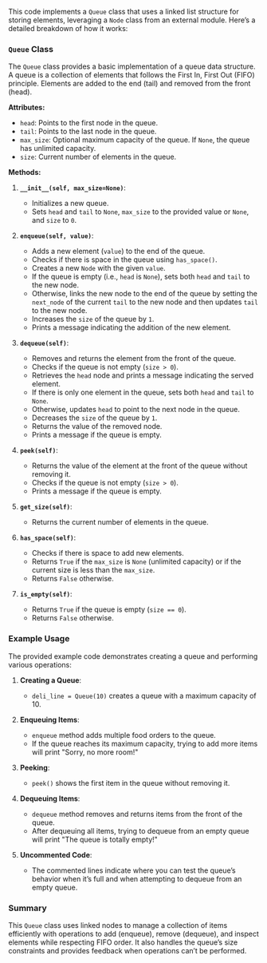 This code implements a `Queue` class that uses a linked list structure for storing elements, leveraging a `Node` class from an external module. Here’s a detailed breakdown of how it works:

### `Queue` Class

The `Queue` class provides a basic implementation of a queue data structure. A queue is a collection of elements that follows the First In, First Out (FIFO) principle. Elements are added to the end (tail) and removed from the front (head).

**Attributes:**
- `head`: Points to the first node in the queue.
- `tail`: Points to the last node in the queue.
- `max_size`: Optional maximum capacity of the queue. If `None`, the queue has unlimited capacity.
- `size`: Current number of elements in the queue.

**Methods:**

1. **`__init__(self, max_size=None)`**:
   - Initializes a new queue.
   - Sets `head` and `tail` to `None`, `max_size` to the provided value or `None`, and `size` to `0`.

2. **`enqueue(self, value)`**:
   - Adds a new element (`value`) to the end of the queue.
   - Checks if there is space in the queue using `has_space()`.
   - Creates a new `Node` with the given `value`.
   - If the queue is empty (i.e., `head` is `None`), sets both `head` and `tail` to the new node.
   - Otherwise, links the new node to the end of the queue by setting the `next_node` of the current `tail` to the new node and then updates `tail` to the new node.
   - Increases the `size` of the queue by `1`.
   - Prints a message indicating the addition of the new element.

3. **`dequeue(self)`**:
   - Removes and returns the element from the front of the queue.
   - Checks if the queue is not empty (`size > 0`).
   - Retrieves the `head` node and prints a message indicating the served element.
   - If there is only one element in the queue, sets both `head` and `tail` to `None`.
   - Otherwise, updates `head` to point to the next node in the queue.
   - Decreases the `size` of the queue by `1`.
   - Returns the value of the removed node.
   - Prints a message if the queue is empty.

4. **`peek(self)`**:
   - Returns the value of the element at the front of the queue without removing it.
   - Checks if the queue is not empty (`size > 0`).
   - Prints a message if the queue is empty.

5. **`get_size(self)`**:
   - Returns the current number of elements in the queue.

6. **`has_space(self)`**:
   - Checks if there is space to add new elements.
   - Returns `True` if the `max_size` is `None` (unlimited capacity) or if the current size is less than the `max_size`.
   - Returns `False` otherwise.

7. **`is_empty(self)`**:
   - Returns `True` if the queue is empty (`size == 0`).
   - Returns `False` otherwise.

### Example Usage

The provided example code demonstrates creating a queue and performing various operations:

1. **Creating a Queue**:
   - `deli_line = Queue(10)` creates a queue with a maximum capacity of 10.

2. **Enqueuing Items**:
   - `enqueue` method adds multiple food orders to the queue.
   - If the queue reaches its maximum capacity, trying to add more items will print "Sorry, no more room!"

3. **Peeking**:
   - `peek()` shows the first item in the queue without removing it.

4. **Dequeuing Items**:
   - `dequeue` method removes and returns items from the front of the queue.
   - After dequeuing all items, trying to dequeue from an empty queue will print "The queue is totally empty!"

5. **Uncommented Code**:
   - The commented lines indicate where you can test the queue’s behavior when it’s full and when attempting to dequeue from an empty queue.

### Summary

This `Queue` class uses linked nodes to manage a collection of items efficiently with operations to add (enqueue), remove (dequeue), and inspect elements while respecting FIFO order. It also handles the queue’s size constraints and provides feedback when operations can’t be performed.